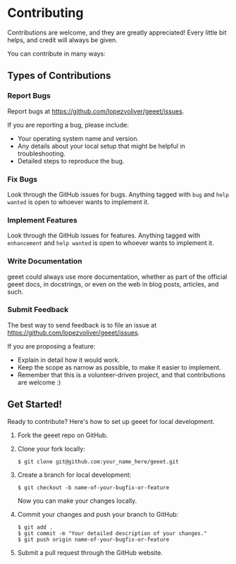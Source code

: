 # Contributing

Contributions are welcome, and they are greatly appreciated! Every
little bit helps, and credit will always be given.

You can contribute in many ways:

## Types of Contributions

### Report Bugs

Report bugs at <https://github.com/lopezvoliver/geeet/issues>.

If you are reporting a bug, please include:

-   Your operating system name and version.
-   Any details about your local setup that might be helpful in troubleshooting.
-   Detailed steps to reproduce the bug.

### Fix Bugs

Look through the GitHub issues for bugs. Anything tagged with `bug` and
`help wanted` is open to whoever wants to implement it.

### Implement Features

Look through the GitHub issues for features. Anything tagged with
`enhancement` and `help wanted` is open to whoever wants to implement it.

### Write Documentation

geeet could always use more documentation,
whether as part of the official geeet docs,
in docstrings, or even on the web in blog posts, articles, and such.

### Submit Feedback

The best way to send feedback is to file an issue at
<https://github.com/lopezvoliver/geeet/issues>.

If you are proposing a feature:

-   Explain in detail how it would work.
-   Keep the scope as narrow as possible, to make it easier to implement.
-   Remember that this is a volunteer-driven project, and that contributions are welcome :)

## Get Started!

Ready to contribute? Here's how to set up geeet for local development.

1.  Fork the geeet repo on GitHub.

2.  Clone your fork locally:

    ```shell
    $ git clone git@github.com:your_name_here/geeet.git
    ```

3.  Create a branch for local development:

    ```shell
    $ git checkout -b name-of-your-bugfix-or-feature
    ```

    Now you can make your changes locally.

4.  Commit your changes and push your branch to GitHub:

    ```shell
    $ git add .
    $ git commit -m "Your detailed description of your changes."
    $ git push origin name-of-your-bugfix-or-feature
    ```

5.  Submit a pull request through the GitHub website.
